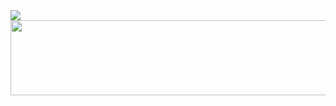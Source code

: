 <a href="https://github.com/devxb/gitanimals">
  <img src="https://render.gitanimals.org/farms/K-KY"/>
</a>


<a href="https://github.com/devxb/gitanimals">
  <img
    src="https://render.gitanimals.org/lines/K-KY"
    width="1200"
    height="120"
  />
</a>
  
